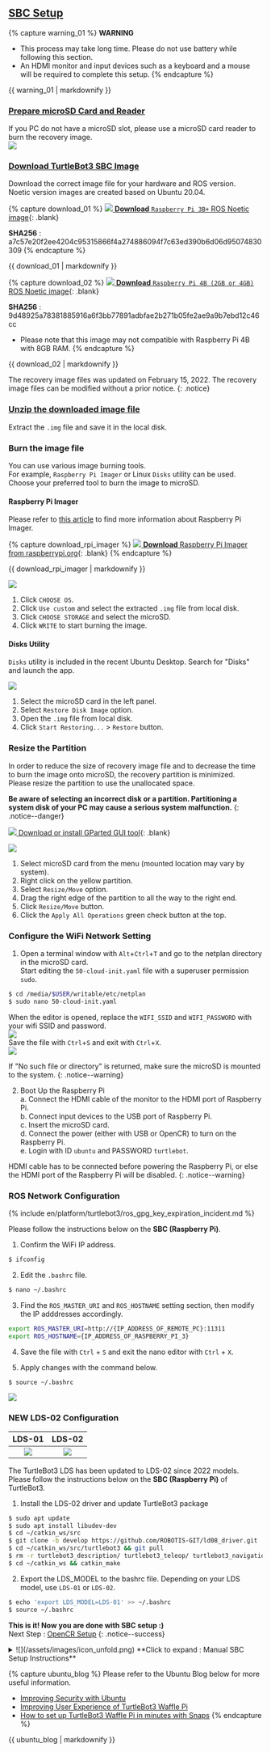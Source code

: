 
<div style="counter-reset: h1 3"></div>
<div style="counter-reset: h2 1"></div>

## [SBC Setup](#sbc-setup)

{% capture warning_01 %}
**WARNING**
- This process may take long time. Please do not use battery while following this section.
- An HDMI monitor and input devices such as a keyboard and a mouse will be required to complete this setup.
{% endcapture %}
<div class="notice--danger">{{ warning_01 | markdownify }}</div>

### [Prepare microSD Card and Reader](#prepare-microsd-card-and-reader)
If you PC do not have a microSD slot, please use a microSD card reader to burn the recovery image.  
![](/assets/images/platform/turtlebot3/setup/micro_sd_reader.png)

### [Download TurtleBot3 SBC Image](#download-turtlebot3-sbc-image)
Download the correct image file for your hardware and ROS version.  
Noetic version images are created based on Ubuntu 20.04.  

{% capture download_01 %}
[![](/assets/images/icon_download.png) **Download** `Raspberry Pi 3B+` ROS Noetic image](https://www.robotis.com/service/download.php?no=2008){: .blank}

**SHA256** : a7c57e20f2ee4204c95315866f4a274886094f7c63ed390b6d06d95074830309
{% endcapture %}
<div class="notice--success">{{ download_01 | markdownify }}</div>

{% capture download_02 %}
[![](/assets/images/icon_download.png) **Download** `Raspberry Pi 4B (2GB or 4GB)` ROS Noetic image](https://www.robotis.com/service/download.php?no=2066){: .blank}

**SHA256** : 9d48925a78381885916a6f3bb77891adbfae2b271b05fe2ae9a9b7ebd12c46cc
- Please note that this image may not compatible with Raspberry Pi 4B with 8GB RAM.
{% endcapture %}
<div class="notice--success">{{ download_02 | markdownify }}</div>

The recovery image files was updated on February 15, 2022.
The recovery image files can be modified without a prior notice.
{: .notice}

### [Unzip the downloaded image file](#unzip-the-downloaded-image-file)
Extract the `.img` file and save it in the local disk.

### Burn the image file
You can use various image burning tools.  
For example, `Raspberry Pi Imager` or Linux `Disks` utility can be used.  
Choose your preferred tool to burn the image to microSD.

#### Raspberry Pi Imager
Please refer to [this article](https://www.raspberrypi.org/blog/raspberry-pi-imager-imaging-utility/) to find more information about Raspberry Pi Imager.

{% capture download_rpi_imager %}
[![](/assets/images/icon_download.png) **Download** Raspberry Pi Imager from raspberrypi.org](https://www.raspberrypi.org/software/){: .blank}
{% endcapture %}
<div class="notice--success">{{ download_rpi_imager | markdownify }}</div>

![](/assets/images/platform/turtlebot3/setup/rpi_imager.gif)  
1. Click `CHOOSE OS`.  
2. Click `Use custom` and select the extracted `.img` file from local disk.  
3. Click `CHOOSE STORAGE` and select the microSD.  
4. Click `WRITE` to start burning the image.

#### Disks Utility
`Disks` utility is included in the recent Ubuntu Desktop. Search for "Disks" and launch the app.  

![](/assets/images/platform/turtlebot3/setup/disks.gif)  
1. Select the microSD card in the left panel.  
2. Select `Restore Disk Image` option.  
3. Open the `.img` file from local disk.  
4. Click `Start Restoring...` > `Restore` button.

### Resize the Partition
In order to reduce the size of recovery image file and to decrease the time to burn the image onto microSD, the recovery partition is minimized.  
Please resize the partition to use the unallocated space.

**Be aware of selecting an incorrect disk or a partition. Partitioning a system disk of your PC may cause a serious system malfunction.**
{: .notice--danger}

[![](/assets/images/icon_download.png) Download or install GParted GUI tool](https://gparted.org/download.php){: .blank}

![](/assets/images/platform/turtlebot3/setup/gparted.gif)  
1. Select microSD card from the menu (mounted location may vary by system).  
2. Right click on the yellow partition.  
3. Select `Resize/Move` option.  
4. Drag the right edge of the partition to all the way to the right end.  
5. Click `Resize/Move` button.  
6. Click the `Apply All Operations` green check button at the top.

### Configure the WiFi Network Setting
1. Open a terminal window with `Alt`+`Ctrl`+`T` and go to the netplan directory in the microSD card.  
Start editing the `50-cloud-init.yaml` file with a superuser permission `sudo`.  
```bash
$ cd /media/$USER/writable/etc/netplan
$ sudo nano 50-cloud-init.yaml
```  
When the editor is opened, replace the `WIFI_SSID` and `WIFI_PASSWORD` with your wifi SSID and password.  
![](/assets/images/platform/turtlebot3/setup/ros2_sbc_netcfg.png)  
Save the file with `Ctrl`+`S` and exit with `Ctrl`+`X`.  
![](/assets/images/platform/turtlebot3/setup/network_setup.gif)  

If "No such file or directory" is returned, make sure the microSD is mounted to the system.
{: .notice--warning}

2. Boot Up the Raspberry Pi  
  a. Connect the HDMI cable of the monitor to the HDMI port of Raspberry Pi.  
  b. Connect input devices to the USB port of Raspberry Pi.  
  c. Insert the microSD card.  
  d. Connect the power (either with USB or OpenCR) to turn on the Raspberry Pi.  
  e. Login with ID `ubuntu` and PASSWORD `turtlebot`.

HDMI cable has to be connected before powering the Raspberry Pi, or else the HDMI port of the Raspberry Pi will be disabled.
{: .notice--warning}

### ROS Network Configuration

{% include en/platform/turtlebot3/ros_gpg_key_expiration_incident.md %}

Please follow the instructions below on the **SBC (Raspberry Pi)**.
1. Confirm the WiFi IP address.
  ```bash
$ ifconfig
  ```

2. Edit the `.bashrc` file.
  ```bash
$ nano ~/.bashrc
  ```

3. Find the `ROS_MASTER_URI` and `ROS_HOSTNAME` setting section, then modify the IP adddresses accordingly.
  ```bash
export ROS_MASTER_URI=http://{IP_ADDRESS_OF_REMOTE_PC}:11311
export ROS_HOSTNAME={IP_ADDRESS_OF_RASPBERRY_PI_3}
  ```

4. Save the file with `Ctrl` + `S` and exit the nano editor with `Ctrl` + `X`.

5. Apply changes with the command below.
  ```bash
$ source ~/.bashrc
  ```  
![](/assets/images/platform/turtlebot3/setup/ros1_sbc_netcfg.gif)

### NEW LDS-02 Configuration

|LDS-01|LDS-02|
|:---:|:---:|
|![](/assets/images/platform/turtlebot3/appendix_lds/lds_small.png)|![](/assets/images/platform/turtlebot3/appendix_lds/lds_ld08_small.png)|

The TurtleBot3 LDS has been updated to LDS-02 since 2022 models.  
Please follow the instructions below on the **SBC (Raspberry Pi)** of TurtleBot3.

1. Install the LDS-02 driver and update TurtleBot3 package
```bash
$ sudo apt update
$ sudo apt install libudev-dev
$ cd ~/catkin_ws/src
$ git clone -b develop https://github.com/ROBOTIS-GIT/ld08_driver.git
$ cd ~/catkin_ws/src/turtlebot3 && git pull
$ rm -r turtlebot3_description/ turtlebot3_teleop/ turtlebot3_navigation/ turtlebot3_slam/ turtlebot3_example/
$ cd ~/catkin_ws && catkin_make
```

2. Export the LDS_MODEL to the bashrc file. Depending on your LDS model, use `LDS-01` or `LDS-02`.
```bash
$ echo 'export LDS_MODEL=LDS-01' >> ~/.bashrc
$ source ~/.bashrc
```

**This is it! Now you are done with SBC setup :)**  
Next Step : [OpenCR Setup](/docs/en/platform/turtlebot3/opencr_setup/#opencr-setup)
{: .notice--success}

<details>
<summary>
![](/assets/images/icon_unfold.png) **Click to expand : Manual SBC Setup Instructions**
</summary>
Please be aware that this manual setup takes a lot more time than burning the recovery image file, but allows flexible choice of package installation. **This instruction is not recommended for the beginners**.

1. ![](/assets/images/icon_download.png) Download the proper `Ubuntu 20.04.1(Focal) Preinstalled Server` image on your PC.
  - [Ubuntu 20.04.1(Focal) Preinstalled Server for Raspberry Pi3(arm64)](http://cdimage.ubuntu.com/ubuntu-server/focal/daily-preinstalled/current/){: .blank}

2. Extract the downloaded file.

3. Burn the `.img` file to the microSD card. You can use various image burning tools.  
  For example, `Raspberry Pi Imager` or Linux `Disks` utility can be used. Choose your preferred tool to burn the image to microSD.  
  ![](/assets/images/platform/turtlebot3/setup/rpi_imager.gif)  
  a. Click `CHOOSE OS`.  
  b. Click `Use custom` and select the extracted `.img` file from local disk.  
  c. Click `CHOOSE STORAGE` and select the microSD.  
  d. Click `WRITE` to start burning the image.

4. Boot Up the Raspberry Pi  
  a. Connect the HDMI cable of the monitor to the HDMI port of Raspberry Pi.  
  b. Connect input devices to the USB port of Raspberry Pi.  
  c. Insert the microSD card.  
  d. Connect the power (either with USB or OpenCR) to turn on the Raspberry Pi.

5. Configure the Raspberry Pi  
  a. Log in with default username(`ubuntu`) and password(`ubuntu`). After logged in, system will ask you to change the password.  
  b. Open automatic update setting file.  
  ```bash
$ sudo nano /etc/apt/apt.conf.d/20auto-upgrades
  ```

6. Change the update settings as below.
  ```bash
APT::Periodic::Update-Package-Lists "0";
APT::Periodic::Unattended-Upgrade "0";
  ```
  a. Save the file with `Ctrl`+`S` and exit with `Ctrl`+`X`.  

7. Enter below command to configure the WiFi network setting.
```bash
$ sudo nano /etc/netplan/50-cloud-init.yaml
```

8. When the editor is opened, append below contents at the end of the file.  
  Replace the `WIFI_SSID` and `WIFI_PASSWORD` with your wifi SSID and password.  
  ![](/assets/images/platform/turtlebot3/setup/ros2_sbc_netcfg.png)  
  Save the file with `Ctrl`+`S` and exit with `Ctrl`+`X`.

9. Reboot the Raspberry Pi.
  ```bash
$ sudo reboot
  ```

10. Set the `systemd` to prevent boot-up delay even if there is no network at startup. Run the command below to set mask the `systemd` process using the following command.
```bash
$ systemctl mask systemd-networkd-wait-online.service
```

11. Disable Suspend and Hibernation
  ```bash
$ sudo systemctl mask sleep.target suspend.target hibernate.target hybrid-sleep.target
  ```

12. After rebooting the Raspberry Pi, if you wish to work from the Remote PC using SSH, use below command from the remote PC terminal. The default password is **ubuntu**.
  ```bash
$ ssh ubuntu@{IP Address of Raspberry PI}
  ```

13. Install ROS Noetic Ninjemys
Enter below commands to the terminal one at a time.  
In order to check the details of the easy installation script, please refer to [the script file](https://raw.githubusercontent.com/ROBOTIS-GIT/robotis_tools/master/install_ros_noetic_rpi.sh).  
```bash
$ sudo apt-get update
$ sudo apt-get upgrade
$ wget https://raw.githubusercontent.com/ROBOTIS-GIT/robotis_tools/master/install_ros_noetic_rpi.sh
$ chmod 755 ./install_ros_noetic_rpi.sh
$ bash ./install_ros_noetic_rpi.sh
```
If the above installation fails, please refer to [the official ROS Noetic installation guide](http://wiki.ros.org/noetic/Installation/Ubuntu).

14. Install and Build ROS Packages.
  ```bash
$ sudo apt install ros-noetic-rosserial-python ros-noetic-tf
$ sudo apt install ros-noetic-hls-lfcd-lds-driver
$ sudo apt install ros-noetic-turtlebot3-msgs
$ sudo apt install ros-noetic-dynamixel-sdk
$ cd ~/catkin_ws/src
$ git clone -b noetic-devel https://github.com/ROBOTIS-GIT/turtlebot3.git
$ cd ~/catkin_ws/src/turtlebot3
$ rm -r turtlebot3_description/ turtlebot3_teleop/ turtlebot3_navigation/ turtlebot3_slam/ turtlebot3_example/
$ cd ~/catkin_ws/
$ catkin_make -j1
$ source ~/.bashrc
  ```

15. USB Port Setting
```bash
$ rosrun turtlebot3_bringup create_udev_rules
```

16. ROS Network Configuration
Confirm the WiFi IP address and edit the `.bashrc` file
  ```bash
$ nano ~/.bashrc
  ```

17. Modify the IP adddresses of `ROS_MASTER_URI` and the `ROS_HOSTNAME`.
```bash
export ROS_MASTER_URI=http://{IP_ADDRESS_OF_REMOTE_PC}:11311
export ROS_HOSTNAME={IP_ADDRESS_OF_RASPBERRY_PI_3}
```

18. Save the file and exit the nano editor.

19. LDS Configuration
The TurtleBot3 LDS has been updated to LDS-02 since 2022 models.  
Please follow the instructions below on the **SBC (Raspberry Pi)** of TurtleBot3.
```bash
$ sudo apt update
$ sudo apt install libudev-dev
$ cd ~/catkin_ws/src
$ git clone -b develop https://github.com/ROBOTIS-GIT/ld08_driver.git
$ cd ~/catkin_ws && catkin_make
```

20. Export the LDS_MODEL to the bashrc file. Depending on your LDS model, use `LDS-01` or `LDS-02`.
```bash
$ echo 'export LDS_MODEL=LDS-01' >> ~/.bashrc
$ source ~/.bashrc
```

21. Apply changes with the command below.
```bash
$ source ~/.bashrc
```

</details>


{% capture ubuntu_blog %}
Please refer to the Ubuntu Blog below for more useful information.  
- [Improving Security with Ubuntu](https://ubuntu.com/blog/steps-to-maximise-robotics-security-with-ubuntu)
- [Improving User Experience of TurtleBot3 Waffle Pi](https://ubuntu.com/blog/building-a-better-turtlebot3)
- [How to set up TurtleBot3 Waffle Pi in minutes with Snaps](https://ubuntu.com/blog/how-to-set-up-turtlebot3-in-minutes-with-snaps)
{% endcapture %}
<div class="notice--success">{{ ubuntu_blog | markdownify }}</div>
